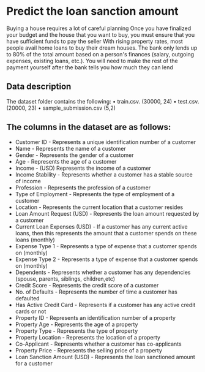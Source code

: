 # Predict the loan sanction amount
 
Buying a house requires a lot of careful planning Once you have finalized your budget and the house that you want to buy, you must ensure that you have sufficient funds to pay the seller
With rising property rates, most people avail home loans to buy their dream houses. The bank only lends up to 80% of the total amount based on a person's finances (salary, outgoing expenses, existing loans, etc.). You will need to make the rest of the payment yourself after the bank tells you how much they can lend

## Data description
The dataset folder contains the following:
•	train.csv. (30000, 24)
•	test.csv. (20000, 23)
•	sample_submission.csv (5,2)

## The columns in the dataset are as follows:

- Customer ID	 - Represents a unique identification number of a customer
- Name	 - Represents the name of a customer
- Gender - Represents the gender of a customer
- Age	- Represents the age of a customer
- Income - (USD)	Represents the income of a customer
- Income Stability	- Represents whether a customer has a stable source of income
- Profession	- Represents the profession of a customer
- Type of Employment -	Represents the type of employment of a customer
- Location -	Represents the current location that a customer resides
- Loan Amount Request (USD)	- Represents the loan amount requested by a customer 
- Current Loan Expenses (USD)	- If a customer has any current active loans, then this represents the amount that a customer spends on these loans (monthly)
- Expense Type 1	- Represents a type of expense that a customer spends on (monthly)
- Expense Type 2	- Represents a type of expense that a customer spends on (monthly)
- Dependents - Represents whether a customer has any dependencies (spouse, parents, siblings, children,etc)
- Credit Score -	Represents the credit score of a customer
- No. of Defaults -	Represents the number of time a customer has defaulted
- Has Active Credit Card	- Represents if a customer has any active credit cards or not
- Property ID	- Represents an identification number of a property
- Property Age	- Represents the age of a property
- Property Type	- Represents the type of property
- Property Location	- Represents the location of a property
- Co-Applicant	- Represents whether a customer has co-applicants
- Property Price	- Represents the selling price of a property
- Loan Sanction Amount (USD) -	Represents the loan sanctioned amount for a customer
